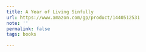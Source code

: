 ```yaml
---
title: A Year of Living Sinfully
url: https://www.amazon.com/gp/product/1440512531
note: ''
permalink: false
tags: books

---
```

